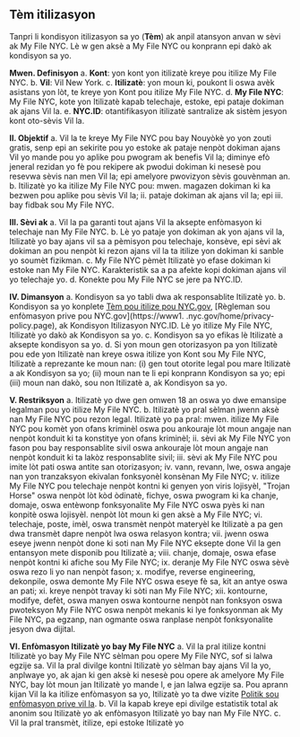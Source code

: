 ## Tèm itilizasyon

Tanpri li kondisyon itilizasyon sa yo (**Tèm**) ak anpil atansyon anvan w sèvi ak My File NYC. Lè w gen aksè a My File NYC ou konprann epi dakò ak kondisyon sa yo.

**Mwen. Definisyon**
a. **Kont**: yon kont yon itilizatè kreye pou itilize My File NYC.
b. **Vil**: Vil New York.
c. **Itilizatè**: yon moun ki, poukont li oswa avèk asistans yon lòt, te kreye yon Kont pou itilize My File NYC.
d. **My File NYC**: My File NYC, kote yon Itilizatè kapab telechaje, estoke, epi pataje dokiman ak ajans Vil la.
e. **NYC.ID**: otantifikasyon itilizatè santralize ak sistèm jesyon kont oto-sèvis Vil la.

**II. Objektif**
a. Vil la te kreye My File NYC pou bay Nouyòkè yo yon zouti gratis, senp epi an sekirite pou yo estoke ak pataje nenpòt dokiman ajans Vil yo mande pou yo aplike pou pwogram ak benefis Vil la; diminye efò jeneral rezidan yo fè pou rekipere ak pwodui dokiman ki nesesè pou resevwa sèvis nan men Vil la; epi amelyore pwovizyon sèvis gouvènman an.
b. Itilizatè yo ka itilize My File NYC pou:
mwen. magazen dokiman ki ka bezwen pou aplike pou sèvis Vil la;
ii. pataje dokiman ak ajans vil la; epi
iii. bay fidbak sou My File NYC.

**III. Sèvi ak**
a. Vil la pa garanti tout ajans Vil la aksepte enfòmasyon ki telechaje nan My File NYC.
b. Lè yo pataje yon dokiman ak yon ajans vil la, Itilizatè yo bay ajans vil sa a pèmisyon pou telechaje, konsève, epi sèvi ak dokiman an pou nenpòt ki rezon ajans vil la ta itilize yon dokiman ki sanble yo soumèt fizikman.
c. My File NYC pèmèt Itilizatè yo efase dokiman ki estoke nan My File NYC. Karakteristik sa a pa afekte kopi dokiman ajans vil yo telechaje yo.
d. Konekte pou My File NYC se jere pa NYC.ID.

**IV. Dimansyon**
a. Kondisyon sa yo tabli dwa ak responsablite Itilizatè yo.
b. Kondisyon sa yo konplete [Tèm pou itilize pou NYC.gov](https://www1.nyc.gov/home/terms-of-use.page), [Règleman sou enfòmasyon prive pou NYC.gov](https://www1. .nyc.gov/home/privacy-policy.page), ak Kondisyon Itilizasyon NYC.ID. Lè yo itilize My File NYC, Itilizatè yo dakò ak Kondisyon sa yo.
c. Kondisyon sa yo efikas lè Itilizatè a aksepte kondisyon sa yo.
d. Si yon moun gen otorizasyon pa yon Itilizatè pou ede yon Itilizatè nan kreye oswa itilize yon Kont sou My File NYC, Itilizatè a reprezante ke moun nan: (i) gen tout otorite legal pou mare Itilizatè a ak Kondisyon sa yo; (ii) moun nan te li epi konprann Kondisyon sa yo; epi (iii) moun nan dakò, sou non Itilizatè a, ak Kondisyon sa yo.

**V. Restriksyon**
a. Itilizatè yo dwe gen omwen 18 an oswa yo dwe emansipe legalman pou yo itilize My File NYC.
b. Itilizatè yo pral sèlman jwenn aksè nan My File NYC pou rezon legal. Itilizatè yo pa pral:
mwen. itilize My File NYC pou komèt yon ofans kriminèl oswa pou ankouraje lòt moun angaje nan nenpòt konduit ki ta konstitye yon ofans kriminèl;
ii. sèvi ak My File NYC yon fason pou bay responsablite sivil oswa ankouraje lòt moun angaje nan nenpòt konduit ki ta lakòz responsablite sivil;
iii. sèvi ak My File NYC pou imite lòt pati oswa antite san otorizasyon;
iv. vann, revann, lwe, oswa angaje nan yon tranzaksyon ekivalan fonksyonèl konsènan My File NYC;
v. itilize My File NYC pou telechaje nenpòt kontni ki genyen yon viris lojisyèl, "Trojan Horse" oswa nenpòt lòt kòd òdinatè, fichye, oswa pwogram ki ka chanje, domaje, oswa entèwonp fonksyonalite My File NYC oswa pyès ki nan konpitè oswa lojisyèl. nenpòt lòt moun ki gen aksè a My File NYC;
vi. telechaje, poste, imèl, oswa transmèt nenpòt materyèl ke Itilizatè a pa gen dwa transmèt dapre nenpòt lwa oswa relasyon kontra;
vii. jwenn oswa eseye jwenn nenpòt done ki soti nan My File NYC eksepte done Vil la gen entansyon mete disponib pou Itilizatè a;
viii. chanje, domaje, oswa efase nenpòt kontni ki afiche sou My File NYC;
ix. deranje My File NYC oswa sèvè oswa rezo li yo nan nenpòt fason;
x. modifye, reverse engineering, dekonpile, oswa demonte My File NYC oswa eseye fè sa, kit an antye oswa an pati;
xi. kreye nenpòt travay ki sòti nan My File NYC;
xii. kontourne, modifye, defèt, oswa manyen oswa kontourne nenpòt nan fonksyon oswa pwoteksyon My File NYC oswa nenpòt mekanis ki lye fonksyonman ak My File NYC, pa egzanp, nan ogmante oswa ranplase nenpòt fonksyonalite jesyon dwa dijital.

**VI. Enfòmasyon Itilizatè yo bay My File NYC**
a. Vil la pral itilize kontni Itilizatè yo bay My File NYC sèlman pou opere My File NYC, sof si lalwa egzije sa. Vil la pral divilge kontni Itilizatè yo sèlman bay ajans Vil la yo, anplwaye yo, ak ajan ki gen aksè ki nesesè pou opere ak amelyore My File NYC, bay lòt moun jan Itilizatè yo mande l, e jan lalwa egzije sa. Pou aprann kijan Vil la ka itilize enfòmasyon sa yo, Itilizatè yo ta dwe vizite [Politik sou enfòmasyon prive vil la](https://www1.nyc.gov/home/privacy-policy.page).
b. Vil la kapab kreye epi divilge estatistik total ak anonim sou Itilizatè yo ak enfòmasyon Itilizatè yo bay nan My File NYC.
c. Vil la pral transmèt, itilize, epi estoke Itilizatè yo
